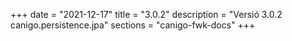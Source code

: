 +++
date        = "2021-12-17"
title       = "3.0.2"
description = "Versió 3.0.2 canigo.persistence.jpa"
sections    = "canigo-fwk-docs"
+++
